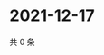 # 2021-12-17

共 0 条

<!-- BEGIN WEIBO -->
<!-- 最后更新时间 Fri Dec 17 2021 18:16:41 GMT+0800 (China Standard Time) -->

<!-- END WEIBO -->
